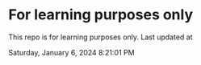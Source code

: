 # For learning purposes only
This repo is for learning purposes only.
Last updated at

Saturday, January 6, 2024 8:21:01 PM

